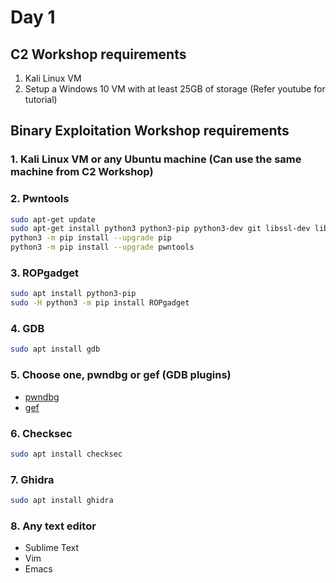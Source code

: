 # Day 1

## C2 Workshop requirements

1. Kali Linux VM
2. Setup a Windows 10 VM with at least 25GB of storage (Refer youtube for tutorial)


## Binary Exploitation Workshop requirements

### 1. Kali Linux VM or any Ubuntu machine (Can use the same machine from C2 Workshop)

### 2. Pwntools
```sh
sudo apt-get update
sudo apt-get install python3 python3-pip python3-dev git libssl-dev libffi-dev build-essential
python3 -m pip install --upgrade pip
python3 -m pip install --upgrade pwntools
```

### 3. ROPgadget
```sh
sudo apt install python3-pip
sudo -H python3 -m pip install ROPgadget
```

### 4. GDB
```sh
sudo apt install gdb
```

### 5. Choose one, pwndbg or gef (GDB plugins)

- [pwndbg](https://github.com/pwndbg/pwndbg)
- [gef](https://github.com/hugsy/gef)

### 6. Checksec

```sh
sudo apt install checksec
```

### 7. Ghidra

```sh
sudo apt install ghidra
```

### 8. Any text editor

- Sublime Text
- Vim
- Emacs
